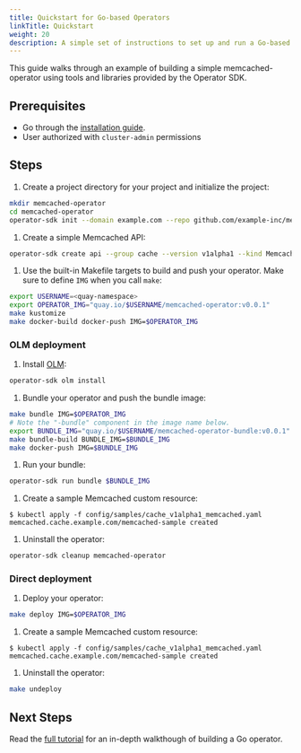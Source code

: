 ```yaml
---
title: Quickstart for Go-based Operators
linkTitle: Quickstart
weight: 20
description: A simple set of instructions to set up and run a Go-based operator.
---
```


This guide walks through an example of building a simple memcached-operator using tools and libraries provided by the Operator SDK.

## Prerequisites

- Go through the [installation guide][install-guide].
- User authorized with `cluster-admin` permissions

## Steps

1. Create a project directory for your project and initialize the project:

  ```sh
  mkdir memcached-operator
  cd memcached-operator
  operator-sdk init --domain example.com --repo github.com/example-inc/memcached-operator
  ```

1. Create a simple Memcached API:

  ```sh
  operator-sdk create api --group cache --version v1alpha1 --kind Memcached --resource --controller
  ```

1. Use the built-in Makefile targets to build and push your operator.
Make sure to define `IMG` when you call `make`:

  ```sh
  export USERNAME=<quay-namespace>
  export OPERATOR_IMG="quay.io/$USERNAME/memcached-operator:v0.0.1"
  make kustomize
  make docker-build docker-push IMG=$OPERATOR_IMG
  ```


### OLM deployment

1. Install [OLM][doc-olm]:

  ```sh
  operator-sdk olm install
  ```

1. Bundle your operator and push the bundle image:

  ```sh
  make bundle IMG=$OPERATOR_IMG
  # Note the "-bundle" component in the image name below.
  export BUNDLE_IMG="quay.io/$USERNAME/memcached-operator-bundle:v0.0.1"
  make bundle-build BUNDLE_IMG=$BUNDLE_IMG
  make docker-push IMG=$BUNDLE_IMG
  ```

1. Run your bundle:

  ```sh
  operator-sdk run bundle $BUNDLE_IMG
  ```

1. Create a sample Memcached custom resource:

  ```console
  $ kubectl apply -f config/samples/cache_v1alpha1_memcached.yaml
  memcached.cache.example.com/memcached-sample created
  ```

1. Uninstall the operator:

  ```sh
  operator-sdk cleanup memcached-operator
  ```


### Direct deployment

1. Deploy your operator:

  ```sh
  make deploy IMG=$OPERATOR_IMG
  ```

1. Create a sample Memcached custom resource:

  ```console
  $ kubectl apply -f config/samples/cache_v1alpha1_memcached.yaml
  memcached.cache.example.com/memcached-sample created
  ```

1. Uninstall the operator:

  ```sh
  make undeploy
  ```


## Next Steps

Read the [full tutorial][tutorial] for an in-depth walkthough of building a Go operator.


[install-guide]:/docs/building-operators/golang/installation
[doc-olm]:/docs/olm-integration/quickstart-bundle/#enabling-olm
[tutorial]:/docs/building-operators/golang/tutorial/
